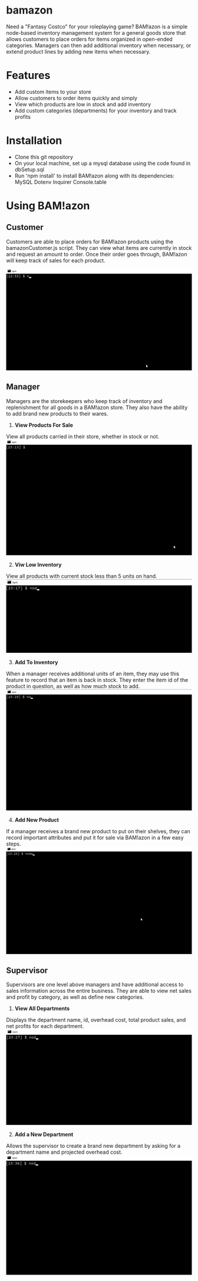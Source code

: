 # bamazon
Need a "Fantasy Costco" for your roleplaying game?  BAM!azon is a simple node-based inventory management system for a general goods store that allows customers to place orders for items organized in open-ended categories. Managers can then add additional inventory when necessary, or extend product lines by adding new items when necessary.

# Features
* Add custom items to your store
* Allow customers to order items quickly and simply
* View which products are low in stock and add inventory
* Add custom categories (departments) for your inventory and track profits

# Installation
* Clone this git repository
* On your local machine, set up a mysql database using the code found in dbSetup.sql
* Run 'npm install' to install BAM!azon along with its dependencies:
    MySQL
    Dotenv
    Inquirer
    Console.table

# Using BAM!azon
## Customer
Customers are able to place orders for BAM!azon products using the bamazonCustomer.js script. They can view what items are currently in stock and request an amount to order. Once their order goes through, BAM!azon will keep track of sales for each product.

![alt text](bamazoncustomer-lg.gif "Customer Experience")


## Manager
Managers are the storekeepers who keep track of inventory and replenishment for all goods in a BAM!azon store. They also have the ability to add brand new products to their wares.

1. **View Products For Sale**

View all products carried in their store, whether in stock or not. 
![alt text](mgr-viewallproducts.gif "View all products")

2. **Viw Low Inventory**

View all products with current stock less than 5 units on hand. 
![alt text](mgr-viewlowinventory.gif "View low inventory products")

3. **Add To Inventory**

When a manager receives additional units of an item, they may use this feature to record that an item is back in stock. They enter the item id of the product in question, as well as how much stock to add.
![alt text](mgr-addinventory.gif "Add inventory")

4. **Add New Product**

If a manager receives a brand new product to put on their shelves, they can record important attributes and put it for sale via BAM!azon in a few easy steps. 
![alt text](mgr-add-product.gif "Add inventory")

## Supervisor
Supervisors are one level above managers and have additional access to sales information across the entire business. They are able to view net sales and profit by category, as well as define new categories.

1. **View All Departments**

Displays the department name, id, overhead cost, total product sales, and net profits for each department.
![alt text](sv-viewdept.gif "View all departments")

2. **Add a New Department**

Allows the supervisor to create a brand new department by asking for a department name and projected overhead cost.
![alt text](sv-adddept.gif "Add department")